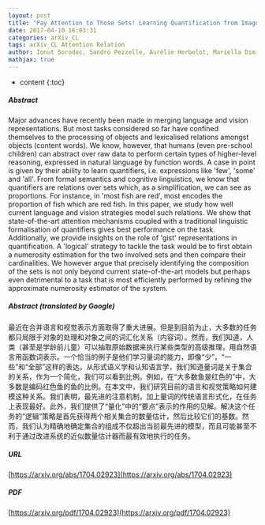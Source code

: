 ```yaml
---
layout: post
title: "Pay Attention to Those Sets! Learning Quantification from Images"
date: 2017-04-10 16:03:31
categories: arXiv_CL
tags: arXiv_CL Attention Relation
author: Ionut Sorodoc, Sandro Pezzelle, Aurélie Herbelot, Mariella Dimiccoli, Raffaella Bernardi
mathjax: true
---
```


* content
{:toc}

##### Abstract
Major advances have recently been made in merging language and vision representations. But most tasks considered so far have confined themselves to the processing of objects and lexicalised relations amongst objects (content words). We know, however, that humans (even pre-school children) can abstract over raw data to perform certain types of higher-level reasoning, expressed in natural language by function words. A case in point is given by their ability to learn quantifiers, i.e. expressions like 'few', 'some' and 'all'. From formal semantics and cognitive linguistics, we know that quantifiers are relations over sets which, as a simplification, we can see as proportions. For instance, in 'most fish are red', most encodes the proportion of fish which are red fish. In this paper, we study how well current language and vision strategies model such relations. We show that state-of-the-art attention mechanisms coupled with a traditional linguistic formalisation of quantifiers gives best performance on the task. Additionally, we provide insights on the role of 'gist' representations in quantification. A 'logical' strategy to tackle the task would be to first obtain a numerosity estimation for the two involved sets and then compare their cardinalities. We however argue that precisely identifying the composition of the sets is not only beyond current state-of-the-art models but perhaps even detrimental to a task that is most efficiently performed by refining the approximate numerosity estimator of the system.

##### Abstract (translated by Google)
最近在合并语言和视觉表示方面取得了重大进展。但是到目前为止，大多数的任务都只局限于对象的处理和对象之间的词汇化关系（内容词）。然而，我们知道，人类（甚至是学龄前儿童）可以抽取原始数据来执行某些类型的高级推理，用自然语言用函数词表示。一个恰当的例子是他们学习量词的能力，即像“少”，“一些”和“全部”这样的表达。从形式语义学和认知语言学，我们知道量词是关于集合的关系，作为一个简化，我们可以看到比例。例如，在“大多数鱼是红色的”中，大多数是编码红色鱼的鱼的比例。在本文中，我们研究目前的语言和视觉策略如何建模这种关系。我们表明，最先进的注意机制，加上量词的传统语言形式化，在任务上表现最好。此外，我们提供了“量化”中的“要点”表示的作用的见解。解决这个任务的“逻辑”策略是首先获得两个相关集合的数量估计，然后比较它们的基数。然而，我们认为精确地确定集合的组成不仅超出当前最先进的模型，而且可能甚至不利于通过改进系统的近似数量估计器而最有效地执行的任务。

##### URL
[https://arxiv.org/abs/1704.02923](https://arxiv.org/abs/1704.02923)

##### PDF
[https://arxiv.org/pdf/1704.02923](https://arxiv.org/pdf/1704.02923)

